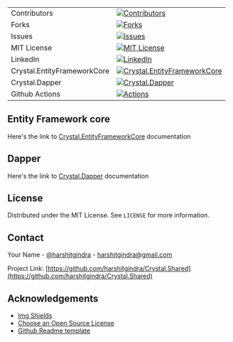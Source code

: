 <!-- PROJECT SHIELDS -->
<!--
*** I'm using markdown "reference style" links for readability.
*** Reference links are enclosed in brackets [ ] instead of parentheses ( ).
*** See the bottom of this document for the declaration of the reference variables
*** for contributors-url, forks-url, etc. This is an optional, concise syntax you may use.
*** reference: https://github.com/harshitgindra/Crystal.Shared/edit/master/README.md
-->


| | |
|-|-|
| Contributors | [![Contributors][contributors-shield]][contributors-url]
| Forks | [![Forks][forks-shield]][forks-url]
| Issues | [![Issues][issues-shield]][issues-url]
| MIT License | [![MIT License][license-shield]][license-url]
| LinkedIn | [![LinkedIn][linkedin-shield]][linkedin-url]
| Crystal.EntityFrameworkCore | [![Crystal.EntityFrameworkCore](https://img.shields.io/nuget/v/Crystal.EntityFrameworkCore)](https://www.nuget.org/packages/Crystal.EntityFrameworkCore/)
| Crystal.Dapper | [![Crystal.Dapper](https://img.shields.io/nuget/v/Crystal.Dapper)](https://www.nuget.org/packages/Crystal.Dapper/)
| Github Actions | [![Actions](https://github.com/harshitgindra/Crystal.Shared/workflows/Main%20workflow/badge.svg)](https://github.com/harshitgindra/Crystal.Shared/actions?query=workflow%3A%22Main+workflow%22) |


## Entity Framework core
Here's the link to [Crystal.EntityFrameworkCore](https://github.com/harshitgindra/Crystal.Shared/blob/master/Crystal.EntityFrameworkCore/Readme.md) documentation

## Dapper
Here's the link to [Crystal.Dapper](https://github.com/harshitgindra/Crystal.Shared/blob/master/Crystal.Dapper/Readme.md) documentation



<!-- LICENSE -->
## License

Distributed under the MIT License. See `LICENSE` for more information.


<!-- CONTACT -->
## Contact

Your Name - [@harshitgindra](https://twitter.com/harshitgindra) - harshitgindra@gmail.com

Project Link: [https://github.com/harshitgindra/Crystal.Shared](https://github.com/harshitgindra/Crystal.Shared)

<!-- ACKNOWLEDGEMENTS -->
## Acknowledgements
* [Img Shields](https://shields.io)
* [Choose an Open Source License](https://choosealicense.com)
* [Github Readme template](https://github.com/othneildrew/Best-README-Template)




<!-- MARKDOWN LINKS & IMAGES -->
<!-- https://www.markdownguide.org/basic-syntax/#reference-style-links -->

[contributors-shield]: https://img.shields.io/github/contributors/harshitgindra/Crystal.Shared.svg?style=flat-square
[contributors-url]: https://github.com/harshitgindra/Crystal.Shared/graphs/contributors
[forks-shield]: https://img.shields.io/github/forks/harshitgindra/Crystal.Shared.svg?style=flat-square
[forks-url]: https://github.com/harshitgindra/Crystal.Shared/network/members
[issues-shield]: https://img.shields.io/github/issues/harshitgindra/Crystal.Shared.svg?style=flat-square
[issues-url]: https://github.com/harshitgindra/Crystal.Shared/issues
[license-shield]: https://img.shields.io/github/license/harshitgindra/Crystal.Shared.svg?style=flat-square
[license-url]: https://github.com/harshitgindra/Crystal.Shared/blob/master/LICENSE.txt
[license-shield]: https://img.shields.io/github/license/harshitgindra/Crystal.Shared.svg?style=flat-square
[license-url]: https://github.com/harshitgindra/Crystal.Shared/blob/master/LICENSE.txt

[linkedin-shield]: https://img.shields.io/badge/-LinkedIn-black.svg?style=flat-square&logo=linkedin&colorB=555
[linkedin-url]: https://linkedin.com/in/harshit-gindra
